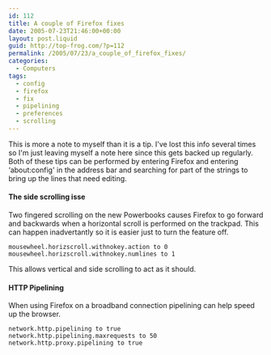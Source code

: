```yaml
---
id: 112
title: A couple of Firefox fixes
date: 2005-07-23T21:46:00+00:00
layout: post.liquid
guid: http://top-frog.com/?p=112
permalink: /2005/07/23/a_couple_of_firefox_fixes/
categories:
  - Computers
tags:
  - config
  - firefox
  - fix
  - pipelining
  - preferences
  - scrolling
---
```

This is more a note to myself than it is a tip. I've lost this info several times so I'm just leaving myself a note here since this gets backed up regularly. Both of these tips can be performed by entering Firefox and entering &#8216;about:config' in the address bar and searching for part of the strings to bring up the lines that need editing.



#### The side scrolling isse

Two fingered scrolling on the new Powerbooks causes Firefox to go forward and backwards when a horizontal scroll is performed on the trackpad. This can happen inadvertantly so it is easier just to turn the feature off.

```
mousewheel.horizscroll.withnokey.action to 0
mousewheel.horizscroll.withnokey.numlines to 1
```

This allows vertical and side scrolling to act as it should.

#### HTTP Pipelining

When using Firefox on a broadband connection pipelining can help speed up the browser.

```
network.http.pipelining to true
network.http.pipelining.maxrequests to 50
network.http.proxy.pipelining to true
```
